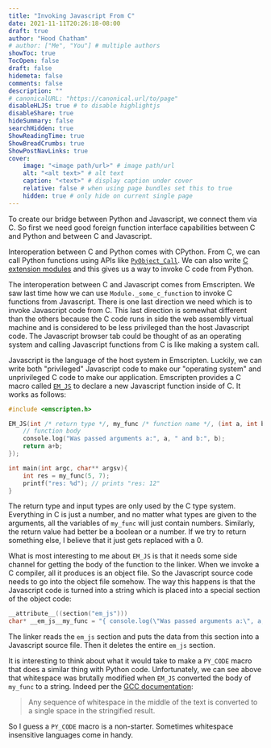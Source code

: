 ```yaml
---
title: "Invoking Javascript From C"
date: 2021-11-11T20:26:18-08:00
draft: true
author: "Hood Chatham"
# author: ["Me", "You"] # multiple authors
showToc: true
TocOpen: false
draft: false
hidemeta: false
comments: false
description: ""
# canonicalURL: "https://canonical.url/to/page"
disableHLJS: true # to disable highlightjs
disableShare: true
hideSummary: false
searchHidden: true
ShowReadingTime: true
ShowBreadCrumbs: true
ShowPostNavLinks: true
cover:
    image: "<image path/url>" # image path/url
    alt: "<alt text>" # alt text
    caption: "<text>" # display caption under cover
    relative: false # when using page bundles set this to true
    hidden: true # only hide on current single page
---
```


To create our bridge between Python and Javascript, we connect them via C. So
first we need good foreign function interface capabilities between C and Python
and between C and Javascript. 

Interoperation between C and Python comes with CPython. From C, we can call
Python functions using APIs like
[`PyObject_Call`](https://docs.python.org/3/c-api/call.html?highlight=pyobject_#object-calling-api).
We can also write [C extension
modules](https://docs.python.org/3/extending/extending.html?highlight=extending)
and this gives us a way to invoke C code from Python.

The interoperation between C and Javascript comes from Emscripten. We saw last
time how we can use `Module._some_c_function` to invoke C functions from
Javascript. There is one last direction we need which is to invoke Javascript
code from C. This last direction is somewhat different than the others because
the C code runs in side the web assembly virtual machine and is considered to be
less privileged than the host Javascript code. The Javascript browser tab could
be thought of as an operating system and calling Javascript functions from C is
like making a system call.

Javascript is the language of the host system in Emscripten. Luckily, we can
write both "privileged" Javascript code to make our "operating system" and
unprivileged C code to make our application. Emscripten provides a C macro
called
[`EM_JS`](https://emscripten.org/docs/porting/connecting_cpp_and_javascript/Interacting-with-code.html#calling-javascript-from-c-c)
to declare a new Javascript function inside of C. It works as follows:
```c
#include <emscripten.h>

EM_JS(int /* return type */, my_func /* function name */, (int a, int b) /* arguments */, {
    // function body
    console.log("Was passed arguments a:", a, " and b:", b);
    return a+b;
});

int main(int argc, char** argsv){
    int res = my_func(5, 7);
    printf("res: %d"); // prints "res: 12"
}
```
The return type and input types are only used by the C type system. Everything
in C is just a number, and no matter what types are given to the arguments, all
the variables of `my_func` will just contain numbers. Similarly, the return
value had better be a boolean or a number. If we try to return something else, I
believe that it just gets replaced with a 0.

What is most interesting to me about `EM_JS` is that it needs some side channel
for getting the body of the function to the linker. When we invoke a C compiler,
all it produces is an object file. So the Javascript source code needs to go
into the object file somehow. The way this happens is that the Javascript code
is turned into a string which is placed into a special section of the object
code:
```C
__attribute__((section("em_js")))
char* __em_js__my_func = "{ console.log(\"Was passed arguments a:\", a, \" and b:\", b); return a+b; }"
```
The linker reads the `em_js` section and puts the data from this section into a
Javascript source file. Then it deletes the entire `em_js` section.

It is interesting to think about what it would take to make a `PY_CODE` macro
that does a similar thing with Python code. Unfortunately, we can see above that
whitespace was brutally modified when `EM_JS` converted the body of `my_func` to
a string. Indeed per the [GCC
documentation](https://gcc.gnu.org/onlinedocs/gcc-3.4.3/cpp/Stringification.html):

> Any sequence of whitespace in the middle of the text is converted to a single
> space in the stringified result.

So I guess a `PY_CODE` macro is a non-starter. Sometimes whitespace insensitive languages
come in handy.
